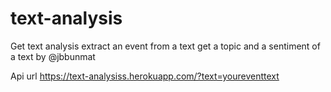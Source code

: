 # text-analysis

Get text analysis extract an event from a text get a topic and a sentiment of a text by @jbbunmat

<p>
  Api url
  <a href="https://text-analysiss.herokuapp.com/?text=youreventtext">https://text-analysiss.herokuapp.com/?text=youreventtext</a>
</p>
